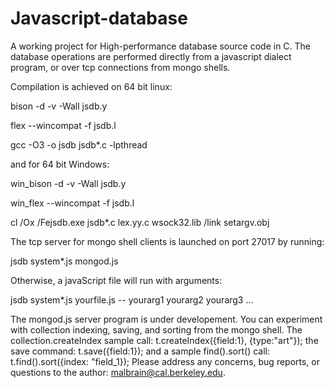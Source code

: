 Javascript-database
===================

A working project for High-performance database source code in C.  The database operations are performed directly from a javascript dialect program, or over tcp connections from mongo shells.

Compilation is achieved on 64 bit linux:

bison -d -v -Wall jsdb.y

flex --wincompat -f jsdb.l

gcc -O3 -o jsdb jsdb*.c -lpthread

and for 64 bit Windows:

win_bison -d -v -Wall jsdb.y

win_flex --wincompat -f jsdb.l

cl /Ox /Fejsdb.exe jsdb*.c lex.yy.c wsock32.lib /link setargv.obj

The tcp server for mongo shell clients is launched on port 27017 by running:

jsdb system*.js mongod.js

Otherwise, a javaScript file will run with arguments:

jsdb system*.js yourfile.js -- yourarg1 yourarg2 yourarg3 ...

The mongod.js server program is under developement.  You can experiment with collection indexing, saving, and sorting from the mongo shell.  The collection.createIndex sample call: t.createIndex({field:1}, {type:"art"}); the save command: t.save({field:1}); and a sample find().sort() call: t.find().sort({index: "field_1});
Please address any concerns, bug reports, or questions to the author: malbrain@cal.berkeley.edu.

